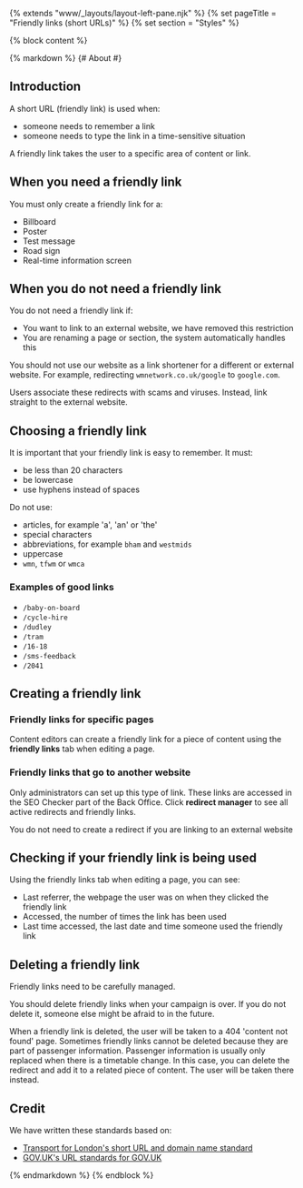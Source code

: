 {% extends "www/_layouts/layout-left-pane.njk" %}
{% set pageTitle = "Friendly links (short URLs)" %}
{% set section = "Styles" %}

{% block content %}

{% markdown %}
{# About #}

## Introduction

A short URL (friendly link) is used when:

- someone needs to remember a link
- someone needs to type the link in a time-sensitive situation

A friendly link takes the user to a specific area of content or link.

## When you need a friendly link

You must only create a friendly link for a:

- Billboard
- Poster
- Test message
- Road sign
- Real-time information screen

## When you do not need a friendly link

You do not need a friendly link if:

- You want to link to an external website, we have removed this restriction
- You are renaming a page or section, the system automatically handles this

<div class="wmnds-inset-text">
  You should not use our website as a link shortener for a different or external website. For example, redirecting <code class="wmnds-website-inline-code">wmnetwork.co.uk/google</code> to <code class="wmnds-website-inline-code">google.com</code>.
  <p class="wmnds-m-none">Users associate these redirects with scams and viruses. Instead, link straight to the external website.
</div>

## Choosing a friendly link

It is important that your friendly link is easy to remember. It must:

- be less than 20 characters
- be lowercase
- use hyphens instead of spaces

Do not use:

- articles, for example 'a', 'an' or 'the'
- special characters
- abbreviations, for example <code class="wmnds-website-inline-code">bham</code> and <code class="wmnds-website-inline-code">westmids</code>
- uppercase
- <code class="wmnds-website-inline-code">wmn</code>, <code class="wmnds-website-inline-code">tfwm</code> or <code class="wmnds-website-inline-code">wmca</code>

### Examples of good links

- <code class="wmnds-website-inline-code">/baby-on-board</code>
- <code class="wmnds-website-inline-code">/cycle-hire</code>
- <code class="wmnds-website-inline-code">/dudley</code>
- <code class="wmnds-website-inline-code">/tram</code>
- <code class="wmnds-website-inline-code">/16-18</code>
- <code class="wmnds-website-inline-code">/sms-feedback</code>
- <code class="wmnds-website-inline-code">/2041</code>

## Creating a friendly link

### Friendly links for specific pages

Content editors can create a friendly link for a piece of content using the <strong>friendly links</strong> tab when editing a page.

### Friendly links that go to another website

Only administrators can set up this type of link.
These links are accessed in the SEO Checker part of the Back Office. Click <strong>redirect manager</strong> to see all active redirects and friendly links.

<div class="wmnds-inset-text">
  <p class="wmnds-m-none">You do not need to create a redirect if you are linking to an external website
</div>

## Checking if your friendly link is being used

Using the friendly links tab when editing a page, you can see:

- Last referrer, the webpage the user was on when they clicked the friendly link
- Accessed, the number of times the link has been used
- Last time accessed, the last date and time someone used the friendly link

## Deleting a friendly link

Friendly links need to be carefully managed.

You should delete friendly links when your campaign is over. If you do not delete it, someone else might be afraid to in the future.

When a friendly link is deleted, the user will be taken to a 404 'content not found' page.
Sometimes friendly links cannot be deleted because they are part of passenger information. Passenger information is usually only replaced when there is a timetable change.
In this case, you can delete the redirect and add it to a related piece of content. The user will be taken there instead.

## Credit

We have written these standards based on:

- <a href="https://content.tfl.gov.uk/onl-std-077-short-url-and-domain-name-standard.pdf" target="_blank" rel="nofollow">Transport for London's short URL and domain name standard</a>
- <a href="https://www.gov.uk/guidance/content-design/url-standards-for-gov-uk" target="_blank" rel="nofollow">GOV.UK's URL standards for GOV.UK</a>

{% endmarkdown %}
{% endblock %}
